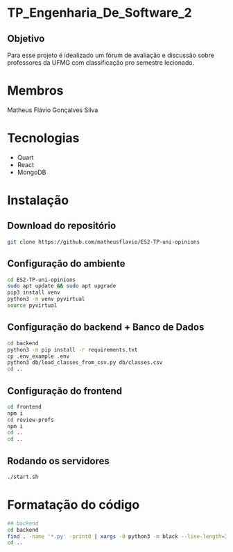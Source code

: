 # TP_Engenharia_De_Software_2
## Objetivo
Para esse projeto é idealizado um fórum de avaliação e discussão sobre professores da UFMG com classificação pro semestre lecionado.

# Membros
Matheus Flávio Gonçalves Silva

# Tecnologias
- Quart
- React
- MongoDB

# Instalação
## Download do repositório
```bash
git clone https://github.com/matheusflavio/ES2-TP-uni-opinions
```

## Configuração do ambiente
```bash
cd ES2-TP-uni-opinions
sudo apt update && sudo apt upgrade
pip3 install venv
python3 -m venv pyvirtual
source pyvirtual
```

## Configuração do backend + Banco de Dados
```bash
cd backend
python3 -m pip install -r requirements.txt
cp .env_example .env
python3 db/load_classes_from_csv.py db/classes.csv
cd ..
```

## Configuração do frontend
```bash
cd frontend
npm i
cd review-profs
npm i
cd ..
cd ..

```

## Rodando os servidores
```bash
./start.sh
```

# Formatação do código
```bash
## backend
cd backend
find . -name '*.py' -print0 | xargs -0 python3 -m black --line-length=120
cd ..
```
